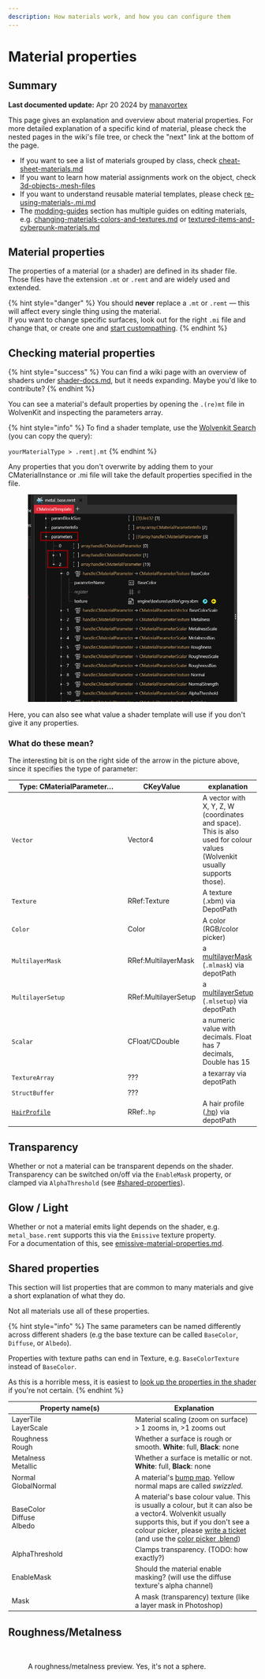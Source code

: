 ```yaml
---
description: How materials work, and how you can configure them
---
```


# Material properties

## Summary

**Last documented update:** Apr 20 2024 by [manavortex](https://app.gitbook.com/u/NfZBoxGegfUqB33J9HXuCs6PVaC3 "mention")

This page gives an explanation and overview about material properties. For more detailed explanation of a specific kind of material, please check the nested pages in the wiki's file tree, or check the "next" link at the bottom of the page.

* If you want to see a list of materials grouped by class, check [cheat-sheet-materials.md](../../references-lists-and-overviews/cheat-sheet-materials.md "mention")
* If you want to learn how material assignments work on the object, check [3d-objects-.mesh-files](../../files-and-what-they-do/3d-objects-.mesh-files/ "mention")
* If you want to understand reusable material templates, please check [re-using-materials-.mi.md](../../files-and-what-they-do/materials/re-using-materials-.mi.md "mention")
* The [modding-guides](../../modding-guides/ "mention") section has multiple guides on editing materials, e.g. [changing-materials-colors-and-textures.md](../../modding-guides/items-equipment/editing-existing-items/changing-materials-colors-and-textures.md "mention") or [textured-items-and-cyberpunk-materials.md](../../modding-guides/everything-else/textured-items-and-cyberpunk-materials.md "mention")

## Material properties

The properties of a material (or a shader) are defined in its shader file. Those files have the extension `.mt` or `.remt` and are widely used and extended.&#x20;

{% hint style="danger" %}
You should **never** replace a `.mt` or `.remt` — this will affect every single thing using the material. \
If you want to change specific surfaces, look out for the right `.mi` file and change that, or create one and [start custompathing](../../modding-guides/everything-else/custompathing-assets.md).
{% endhint %}

## Checking material properties

{% hint style="success" %}
You can find a wiki page with an overview of shaders under [shader-docs.md](../shaders/shader-docs.md "mention"), but it needs expanding. Maybe you'd like to contribute?
{% endhint %}

You can see a material's default properties by opening the `.(re)mt` file in WolvenKit and inspecting the parameters array.&#x20;

{% hint style="info" %}
To find a shader template, use the [Wolvenkit Search](https://app.gitbook.com/s/-MP\_ozZVx2gRZUPXkd4r/wolvenkit-app/usage/wolvenkit-search-finding-files) (you can copy the query):&#x20;

`yourMaterialType > .remt|.mt`
{% endhint %}

Any properties that you don't overwrite by adding them to your CMaterialInstance or .mi file will take the default properties specified in the file.

<figure><img src="../../../.gitbook/assets/material_properties.png" alt=""><figcaption></figcaption></figure>

Here, you can also see what value a shader template will use if you don't give it any properties.

### What do these mean?

The interesting bit is on the right side of the arrow in the picture above, since it specifies the type of parameter:

<table><thead><tr><th width="261">Type: CMaterialParameter…</th><th width="137">CKeyValue</th><th>explanation</th></tr></thead><tbody><tr><td><code>Vector</code></td><td>Vector4</td><td>A vector with X, Y, Z, W (coordinates and space). This is also used for colour values (Wolvenkit usually supports those).</td></tr><tr><td><code>Texture</code></td><td>RRef:Texture</td><td>A texture (.xbm) via DepotPath</td></tr><tr><td><code>Color</code></td><td>Color</td><td>A color (RGB/color picker)</td></tr><tr><td><code>MultilayerMask</code></td><td>RRef:MultilayerMask</td><td>a <a href="../multilayered/#what-is-the-mlmask">multilayerMask</a> (<code>.mlmask</code>) via depotPath</td></tr><tr><td><code>MultilayerSetup</code></td><td>RRef:MultilayerSetup</td><td>a <a href="../multilayered/#what-is-the-mlsetup">multilayerSetup</a> (<code>.mlsetup</code>) via depotPath</td></tr><tr><td><code>Scalar</code></td><td>CFloat/CDouble</td><td>a numeric value with decimals. Float has 7 decimals, Double has 15</td></tr><tr><td><code>TextureArray</code></td><td>???</td><td>a texarray via depotPath</td></tr><tr><td><code>StructBuffer</code></td><td>???</td><td></td></tr><tr><td><a data-footnote-ref href="#user-content-fn-1"><code>HairProfile</code></a></td><td>RRef:<code>.hp</code></td><td>A hair profile (<a href="../../modding-tools/wolvenkit-blender-io-suite/wkit-blender-plugin-import-export.md#hair-profiles-.hp">.hp</a>) via depotPath</td></tr></tbody></table>

## Transparency

Whether or not a material can be transparent depends on the shader. Transparency can be switched on/off via the `EnableMask` property, or clamped via `AlphaThreshold` (see [#shared-properties](./#shared-properties "mention")).

## Glow / Light

Whether or not a material emits light depends on the shader, e.g. `metal_base.remt` supports this via the `Emissive` texture property. \
For a documentation of this, see [emissive-material-properties.md](emissive-material-properties.md "mention").

## Shared properties

This section will list properties that are common to many materials and give a short explanation of what they do.

Not all materials use all of these properties.

{% hint style="info" %}
The same parameters can be named differently across different shaders (e.g the base texture can be called `BaseColor`, `Diffuse`, or `Albedo`).&#x20;

Properties with texture paths can end in Texture, e.g. `BaseColorTexture` instead of `BaseColor`.

As this is a horrible mess, it is easiest to [look up the properties in the shader](./#checking-material-properties) if you're not certain.
{% endhint %}

<table><thead><tr><th width="236">Property name(s)</th><th>Explanation</th></tr></thead><tbody><tr><td>LayerTile<br>LayerScale</td><td>Material scaling (zoom on surface)<br>> 1 zooms in, >1 zooms out</td></tr><tr><td>Roughness<br>Rough</td><td>Whether a surface is rough or smooth. <strong>White</strong>: full, <strong>Black</strong>: none</td></tr><tr><td>Metalness<br>Metallic</td><td>Whether a surface is metallic or not. <strong>White</strong>: full, <strong>Black</strong>: none</td></tr><tr><td>Normal<br>GlobalNormal</td><td>A material's <a href="../../modding-guides/textures-and-luts/self-made-normal-maps/">bump map</a>. Yellow normal maps are called <em>swizzled</em>.</td></tr><tr><td>BaseColor<br>Diffuse<br>Albedo</td><td>A material's base colour value. This is usually a colour, but it can also be a vector4. Wolvenkit usually supports this, but if you don't see a colour picker, please <a href="https://github.com/WolvenKit/WolvenKit/issues">write a ticket</a> (and use the <a href="../../../_resources_and_assets/blender/xyz_color_picker_for_cyberpunk.zip">color picker .blend</a>)</td></tr><tr><td>AlphaThreshold</td><td>Clamps transparency. (TODO: how exactly?)</td></tr><tr><td>EnableMask</td><td>Should the material enable masking? (will use the diffuse texture's alpha channel)</td></tr><tr><td>Mask</td><td>A mask (transparency) texture (like a layer mask in Photoshop)</td></tr></tbody></table>

## Roughness/Metalness

<figure><img src="../../../.gitbook/assets/materials_roughness_metalness.png" alt=""><figcaption><p>A roughness/metalness preview. Yes, it's not a sphere. </p></figcaption></figure>

[^1]: 
